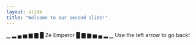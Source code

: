 ```yaml
---
layout: slide
title: "Welcome to our second slide!"
---
```

▁ ▂ ▄ ▅ ▆ ▇ █ Ze Emperor █ ▇ ▆ ▅ ▄ ▂ ▁
Use the left arrow to go back!

